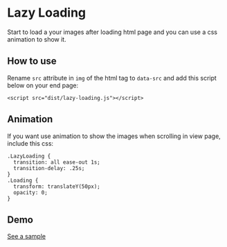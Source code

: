 # Lazy Loading
Start to load a your images after loading html page and you can use a css animation to show it.

## How to use
Rename `src` attribute in `img` of the html tag to `data-src` and add this script below on your end page:

```<script src="dist/lazy-loading.js"></script> ```

## Animation
If you want use animation to show the images when scrolling in view page, include this css:

```
.LazyLoading {
  transition: all ease-out 1s;
  transition-delay: .25s;
}
.Loading {
  transform: translateY(50px);
  opacity: 0;
}
```

## Demo

[See a sample](https://jsfiddle.net/shcj9L5t/2/)
